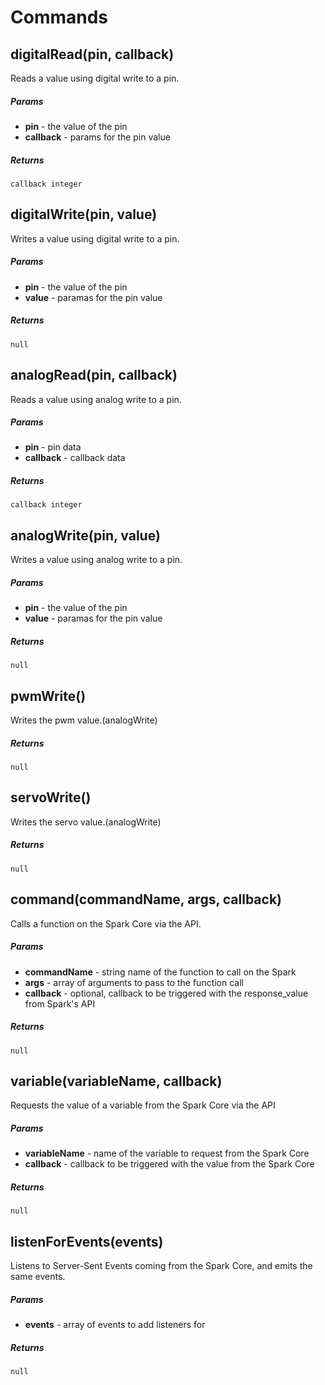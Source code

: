 # Commands

## digitalRead(pin, callback)

Reads a value using digital write to a pin.

##### Params

- **pin** - the value of the pin
- **callback** - params for the pin value

##### Returns

`callback integer` 

## digitalWrite(pin, value)

Writes a value using digital write to a pin.

##### Params

- **pin** - the value of the pin
- **value** - paramas for the pin value 

##### Returns

`null`

## analogRead(pin, callback)

Reads a value using analog write to a pin.

##### Params

- **pin** - pin data 
- **callback** - callback data

##### Returns

`callback integer` 

## analogWrite(pin, value)

Writes a value using analog write to a pin.

##### Params

- **pin** - the value of the pin
- **value** - paramas for the pin value 

##### Returns

`null`

## pwmWrite()

Writes the pwm value.(analogWrite)

##### Returns

`null`

## servoWrite()

Writes the servo value.(analogWrite)

##### Returns

`null`

## command(commandName, args, callback)

Calls a function on the Spark Core via the API.

##### Params

- **commandName** - string name of the function to call on the Spark
- **args** - array of arguments to pass to the function call
- **callback** - optional, callback to be triggered with the response_value from
  Spark's API

##### Returns

`null`

## variable(variableName, callback)

Requests the value of a variable from the Spark Core via the API

##### Params

- **variableName** - name of the variable to request from the Spark Core
- **callback** - callback to be triggered with the value from the Spark Core

##### Returns

`null`

## listenForEvents(events)

Listens to Server-Sent Events coming from the Spark Core, and emits the same
events.

##### Params

- **events** - array of events to add listeners for

##### Returns

`null`
